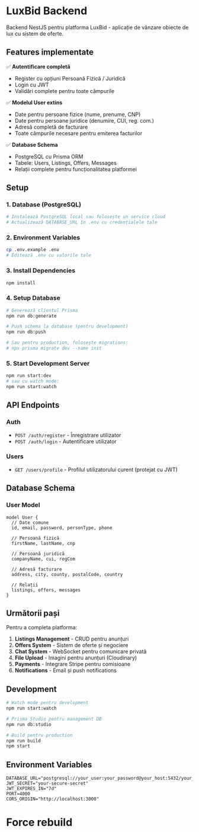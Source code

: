 # LuxBid Backend

Backend NestJS pentru platforma LuxBid - aplicație de vânzare obiecte de lux cu sistem de oferte.

## Features implementate

✅ **Autentificare completă**
- Register cu opțiuni Persoană Fizică / Juridică
- Login cu JWT
- Validări complete pentru toate câmpurile

✅ **Modelul User extins**
- Date pentru persoane fizice (nume, prenume, CNP)
- Date pentru persoane juridice (denumire, CUI, reg. com.)
- Adresă completă de facturare
- Toate câmpurile necesare pentru emiterea facturilor

✅ **Database Schema**
- PostgreSQL cu Prisma ORM
- Tabele: Users, Listings, Offers, Messages
- Relații complete pentru funcționalitatea platformei

## Setup

### 1. Database (PostgreSQL)
```bash
# Instalează PostgreSQL local sau folosește un service cloud
# Actualizează DATABASE_URL în .env cu credențialele tale
```

### 2. Environment Variables
```bash
cp .env.example .env
# Editează .env cu valorile tale
```

### 3. Install Dependencies
```bash
npm install
```

### 4. Setup Database
```bash
# Generează clientul Prisma
npm run db:generate

# Push schema la database (pentru development)
npm run db:push

# Sau pentru production, folosește migrations:
# npx prisma migrate dev --name init
```

### 5. Start Development Server
```bash
npm run start:dev
# sau cu watch mode:
npm run start:watch
```

## API Endpoints

### Auth
- `POST /auth/register` - Înregistrare utilizator
- `POST /auth/login` - Autentificare utilizator

### Users  
- `GET /users/profile` - Profilul utilizatorului curent (protejat cu JWT)

## Database Schema

### User Model
```prisma
model User {
  // Date comune
  id, email, password, personType, phone
  
  // Persoană fizică
  firstName, lastName, cnp
  
  // Persoană juridică  
  companyName, cui, regCom
  
  // Adresă facturare
  address, city, county, postalCode, country
  
  // Relații
  listings, offers, messages
}
```

## Următorii pași

Pentru a completa platforma:

1. **Listings Management** - CRUD pentru anunțuri
2. **Offers System** - Sistem de oferte și negociere  
3. **Chat System** - WebSocket pentru comunicare privată
4. **File Upload** - Imagini pentru anunțuri (Cloudinary)
5. **Payments** - Integrare Stripe pentru comisioane
6. **Notifications** - Email și push notifications

## Development

```bash
# Watch mode pentru development
npm run start:watch

# Prisma Studio pentru management DB
npm run db:studio

# Build pentru production  
npm run build
npm start
```

## Environment Variables

```env
DATABASE_URL="postgresql://your_user:your_password@your_host:5432/your_database"
JWT_SECRET="your-secure-secret"
JWT_EXPIRES_IN="7d"
PORT=4000
CORS_ORIGIN="http://localhost:3000"
```
# Force rebuild
